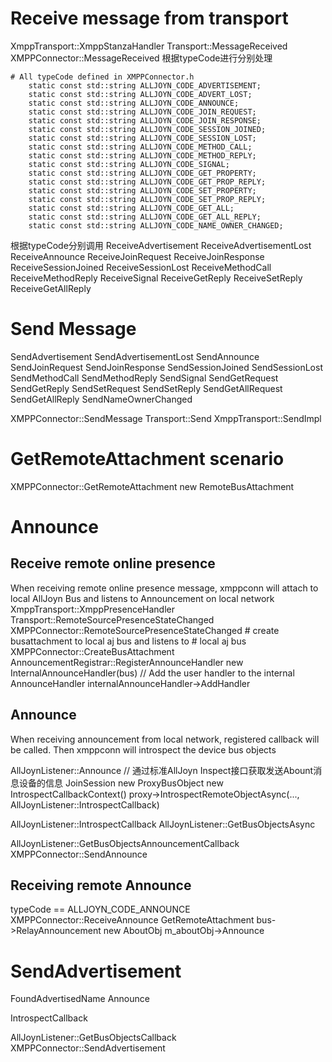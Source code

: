 # Receive message from transport
XmppTransport::XmppStanzaHandler
  Transport::MessageReceived
    XMPPConnector::MessageReceived
      根据typeCode进行分别处理
  
```
# All typeCode defined in XMPPConnector.h
    static const std::string ALLJOYN_CODE_ADVERTISEMENT;
    static const std::string ALLJOYN_CODE_ADVERT_LOST;
    static const std::string ALLJOYN_CODE_ANNOUNCE;
    static const std::string ALLJOYN_CODE_JOIN_REQUEST;
    static const std::string ALLJOYN_CODE_JOIN_RESPONSE;
    static const std::string ALLJOYN_CODE_SESSION_JOINED;
    static const std::string ALLJOYN_CODE_SESSION_LOST;
    static const std::string ALLJOYN_CODE_METHOD_CALL;
    static const std::string ALLJOYN_CODE_METHOD_REPLY;
    static const std::string ALLJOYN_CODE_SIGNAL;
    static const std::string ALLJOYN_CODE_GET_PROPERTY;
    static const std::string ALLJOYN_CODE_GET_PROP_REPLY;
    static const std::string ALLJOYN_CODE_SET_PROPERTY;
    static const std::string ALLJOYN_CODE_SET_PROP_REPLY;
    static const std::string ALLJOYN_CODE_GET_ALL;
    static const std::string ALLJOYN_CODE_GET_ALL_REPLY;
    static const std::string ALLJOYN_CODE_NAME_OWNER_CHANGED;
```

根据typeCode分别调用
ReceiveAdvertisement
ReceiveAdvertisementLost
ReceiveAnnounce
ReceiveJoinRequest
ReceiveJoinResponse
ReceiveSessionJoined
ReceiveSessionLost
ReceiveMethodCall
ReceiveMethodReply
ReceiveSignal
ReceiveGetReply
ReceiveSetReply
ReceiveGetAllReply


# Send Message
SendAdvertisement
SendAdvertisementLost
SendAnnounce
SendJoinRequest
SendJoinResponse
SendSessionJoined
SendSessionLost
SendMethodCall
SendMethodReply
SendSignal
SendGetRequest
SendGetReply
SendSetRequest
SendSetReply
SendGetAllRequest
SendGetAllReply
SendNameOwnerChanged


XMPPConnector::SendMessage
  Transport::Send
    XmppTransport::SendImpl

# GetRemoteAttachment scenario
XMPPConnector::GetRemoteAttachment
  new RemoteBusAttachment

# Announce
## Receive remote online presence
When receiving remote online presence message, xmppconn will attach to
local AllJoyn Bus and listens to Announcement on local network
XmppTransport::XmppPresenceHandler
    Transport::RemoteSourcePresenceStateChanged
        XMPPConnector::RemoteSourcePresenceStateChanged
            # create busattachment to local aj bus and listens to
            # local aj bus
            XMPPConnector::CreateBusAttachment
            AnnouncementRegistrar::RegisterAnnounceHandler
                new InternalAnnounceHandler(bus)
                // Add the user handler to the internal AnnounceHandler
                internalAnnounceHandler->AddHandler

## Announce
When receiving announcement from local network, registered callback will
be called. Then xmppconn will introspect the device bus objects

AllJoynListener::Announce
  // 通过标准AllJoyn Inspect接口获取发送Abount消息设备的信息
  JoinSession
  new ProxyBusObject
  new IntrospectCallbackContext()
  proxy->IntrospectRemoteObjectAsync(..., AllJoynListener::IntrospectCallback)


AllJoynListener::IntrospectCallback
  AllJoynListener::GetBusObjectsAsync

AllJoynListener::GetBusObjectsAnnouncementCallback
  XMPPConnector::SendAnnounce

## Receiving remote Announce
typeCode == ALLJOYN_CODE_ANNOUNCE
XMPPConnector::ReceiveAnnounce
    GetRemoteAttachment
    bus->RelayAnnouncement
        new AboutObj
        m_aboutObj->Announce

# SendAdvertisement
FoundAdvertisedName
Announce

IntrospectCallback


AllJoynListener::GetBusObjectsCallback
  XMPPConnector::SendAdvertisement
